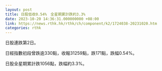 ```yaml
---
layout: post
title: 日股低收0.54%　全星期累計跌約3.3%
date: 2023-10-20 14:36:31.000000000 +08:00
link: https://news.rthk.hk/rthk/ch/component/k2/1724038-20231020.htm
categories: rthk
---
```


日股連跌第2日。

日經指數初段曾跌逾330點，收報31259點，跌171點，跌幅0.54%。

日股全星期累計跌1056點，跌幅約3.3%。
